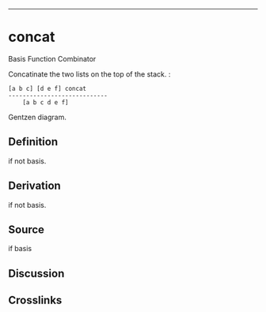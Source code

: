 ------------------------------------------------------------------------

# concat

Basis Function Combinator

Concatinate the two lists on the top of the stack. :

    [a b c] [d e f] concat
    ----------------------------
        [a b c d e f]

Gentzen diagram.

## Definition

if not basis.

## Derivation

if not basis.

## Source

if basis

## Discussion

## Crosslinks
